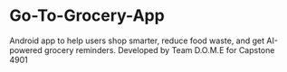 # Go-To-Grocery-App
Android app to help users shop smarter, reduce food waste, and get AI-powered grocery reminders. Developed by Team D.O.M.E for Capstone 4901
